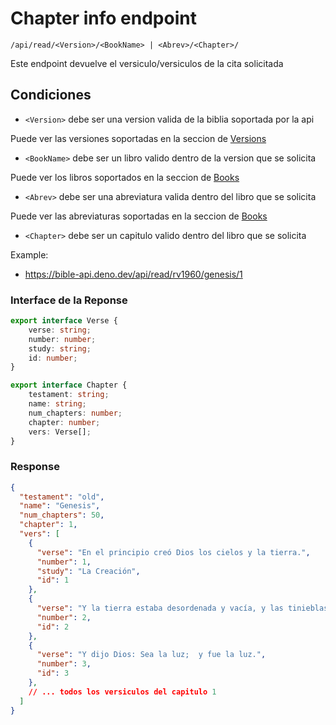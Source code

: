 
# Chapter info endpoint

`/api/read/<Version>/<BookName> | <Abrev>/<Chapter>/`

Este endpoint devuelve el versiculo/versiculos de la cita solicitada

## Condiciones

* `<Version>` debe ser una version valida de la biblia soportada por la api

Puede ver las versiones soportadas en la seccion de [Versions](/api/versions)

* `<BookName>` debe ser un libro valido dentro de la version que se solicita

Puede ver los libros soportados en la seccion de [Books](/api/books#libros-y-abreviaturas)

* `<Abrev>` debe ser una abreviatura valida dentro del libro que se solicita

Puede ver las abreviaturas soportadas en la seccion de [Books](api/books#libros-y-abreviaturas)

* `<Chapter>` debe ser un capitulo valido dentro del libro que se solicita


Example: 

* https://bible-api.deno.dev/api/read/rv1960/genesis/1

### Interface de la Reponse

```ts
export interface Verse {
    verse: string;
    number: number;
    study: string;
    id: number;
}

export interface Chapter {
    testament: string;
    name: string;
    num_chapters: number;
    chapter: number;
    vers: Verse[];
}

```

### Response 

```json
{
  "testament": "old",
  "name": "Genesis",
  "num_chapters": 50,
  "chapter": 1,
  "vers": [
    {
      "verse": "En el principio creó Dios los cielos y la tierra.",
      "number": 1,
      "study": "La Creación",
      "id": 1
    },
    {
      "verse": "Y la tierra estaba desordenada y vacía, y las tinieblas estaban sobre la faz del abismo, y el Espíritu de Dios se movía sobre la faz de las aguas.",
      "number": 2,
      "id": 2
    },
    {
      "verse": "Y dijo Dios: Sea la luz;  y fue la luz.",
      "number": 3,
      "id": 3
    },
    // ... todos los versiculos del capitulo 1
  ]
}
```

